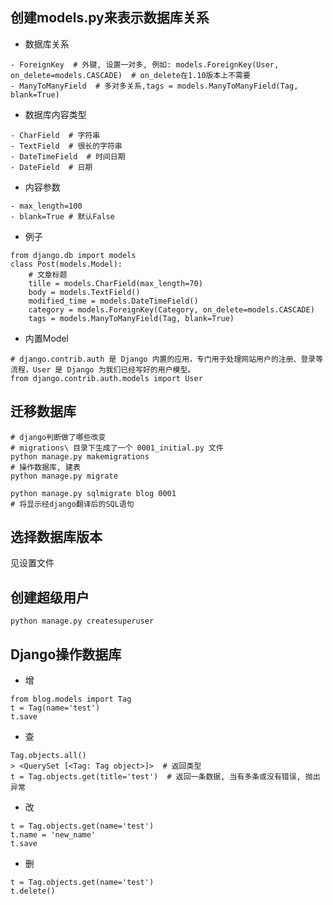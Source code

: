 ## 创建models.py来表示数据库关系
- 数据库关系

```
- ForeignKey  # 外键, 设置一对多, 例如: models.ForeignKey(User, on_delete=models.CASCADE)  # on_delete在1.10版本上不需要
- ManyToManyField  # 多对多关系,tags = models.ManyToManyField(Tag, blank=True)
```
- 数据库内容类型

```
- CharField  # 字符串
- TextField  # 很长的字符串
- DateTimeField  # 时间日期
- DateField  # 日期
```

- 内容参数

```
- max_length=100  
- blank=True # 默认False
```

- 例子
```
from django.db import models
class Post(models.Model):
    # 文章标题
    tille = models.CharField(max_length=70)
    body = models.TextField()
    modified_time = models.DateTimeField()
    category = models.ForeignKey(Category, on_delete=models.CASCADE)
    tags = models.ManyToManyField(Tag, blank=True)
```
- 内置Model
```    
# django.contrib.auth 是 Django 内置的应用，专门用于处理网站用户的注册、登录等流程，User 是 Django 为我们已经写好的用户模型。
from django.contrib.auth.models import User
```

## 迁移数据库
```
# django判断做了哪些改变
# migrations\ 目录下生成了一个 0001_initial.py 文件
python manage.py makemigrations
# 操作数据库, 建表
python manage.py migrate
```

```
python manage.py sqlmigrate blog 0001
# 将显示经django翻译后的SQL语句
```

## 选择数据库版本
见设置文件

## 创建超级用户
```
python manage.py createsuperuser
```

## Django操作数据库

- 增

```
from blog.models import Tag
t = Tag(name='test')
t.save
```

- 查

```
Tag.objects.all()
> <QuerySet [<Tag: Tag object>]>  # 返回类型
t = Tag.objects.get(title='test')  # 返回一条数据, 当有多条或没有错误, 抛出异常
```

- 改

```
t = Tag.objects.get(name='test')
t.name = 'new_name'
t.save
```
- 删

```
t = Tag.objects.get(name='test')
t.delete()
```
